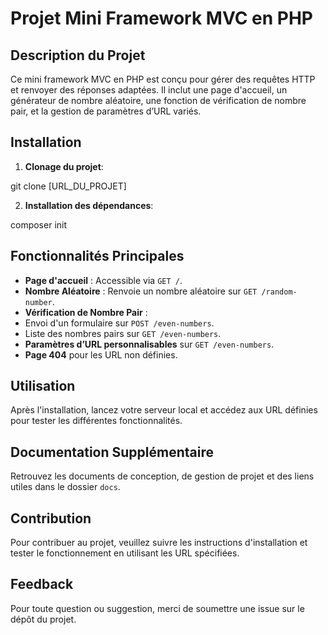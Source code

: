 # Projet Mini Framework MVC en PHP

## Description du Projet

Ce mini framework MVC en PHP est conçu pour gérer des requêtes HTTP et renvoyer des réponses adaptées. Il inclut une page d'accueil, un générateur de nombre aléatoire, une fonction de vérification de nombre pair, et la gestion de paramètres d’URL variés.

## Installation

1. **Clonage du projet**:

git clone [URL_DU_PROJET]

2. **Installation des dépendances**:

composer init

## Fonctionnalités Principales

- **Page d'accueil** : Accessible via `GET /`.
- **Nombre Aléatoire** : Renvoie un nombre aléatoire sur `GET /random-number`.
- **Vérification de Nombre Pair** :
- Envoi d'un formulaire sur `POST /even-numbers`.
- Liste des nombres pairs sur `GET /even-numbers`.
- **Paramètres d’URL personnalisables** sur `GET /even-numbers`.
- **Page 404** pour les URL non définies.

## Utilisation

Après l'installation, lancez votre serveur local et accédez aux URL définies pour tester les différentes fonctionnalités.

## Documentation Supplémentaire

Retrouvez les documents de conception, de gestion de projet et des liens utiles dans le dossier `docs`.

## Contribution

Pour contribuer au projet, veuillez suivre les instructions d'installation et tester le fonctionnement en utilisant les URL spécifiées.

## Feedback

Pour toute question ou suggestion, merci de soumettre une issue sur le dépôt du projet.
